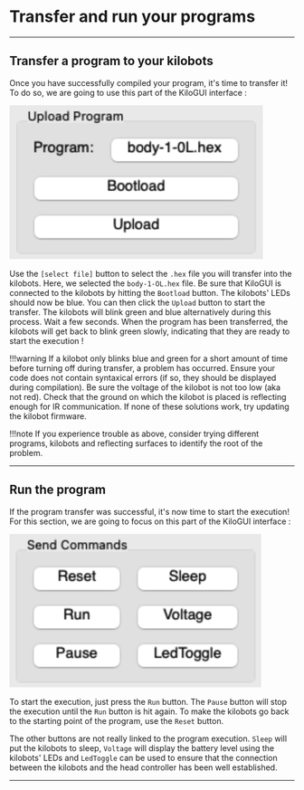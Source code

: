 # Transfer and run your programs

---

## Transfer a program to your kilobots

Once you have successfully compiled your program, it's time to transfer it! To do so, we are going to use this part of the KiloGUI interface :

![Upload interface](../resources/images/UploadProgram.png)

Use the `[select file]` button to select the `.hex` file you will transfer into the kilobots. Here, we selected the `body-1-OL.hex` file. Be sure that KiloGUI is connected to the kilobots by hitting the `Bootload` button. The kilobots' LEDs should now be blue. You can then click the `Upload` button to start the transfer. The kilobots will blink green and blue alternatively during this process. Wait a few seconds. When the program has been transferred, the kilobots will get back to blink green slowly, indicating that they are ready to start the execution !

!!!warning
    If a kilobot only blinks blue and green for a short amount of time before turning off during transfer, a problem has occurred. Ensure your code does not contain syntaxical errors (if so, they should be displayed during compilation). Be sure the voltage of the kilobot is not too low (aka not red). Check that the ground on which the kilobot is placed is reflecting enough for IR communication. If none of these solutions work, try updating the kilobot firmware.

!!!note
    If you experience trouble as above, consider trying different programs, kilobots and reflecting surfaces to identify the root of the problem.

---

## Run the program

If the program transfer was successful, it's now time to start the execution! For this section, we are going to focus on this part of the KiloGUI interface :

![Control Interface](../resources/images/SendCommands.png)

To start the execution, just press the `Run` button. The `Pause` button will stop the execution until the `Run` button is hit again. To make the kilobots go back to the starting point of the program, use the `Reset` button.

The other buttons are not really linked to the program execution. `Sleep` will put the kilobots to sleep, `Voltage` will display the battery level using the kilobots' LEDs and `LedToggle` can be used to ensure that the connection between the kilobots and the head controller has been well established.

---
